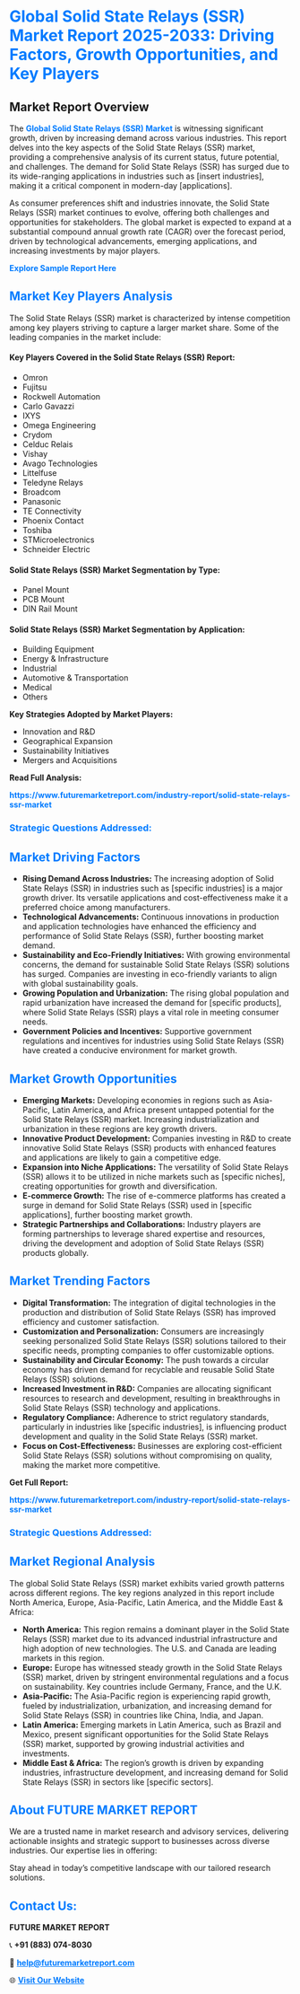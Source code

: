 <h1 style="color: #007BFF;">Global Solid State Relays (SSR) Market Report 2025-2033: Driving Factors, Growth Opportunities, and Key Players</h1>

<section id="overview">
<h2>Market Report Overview</h2>
<p>The <a href="https://www.futuremarketreport.com/industry-report/solid-state-relays-ssr-market" style="color: #007BFF; text-decoration: none;"><strong>Global Solid State Relays (SSR) Market</strong></a> is witnessing significant growth, driven by increasing demand across various industries. This report delves into the key aspects of the Solid State Relays (SSR) market, providing a comprehensive analysis of its current status, future potential, and challenges. The demand for Solid State Relays (SSR) has surged due to its wide-ranging applications in industries such as [insert industries], making it a critical component in modern-day [applications].</p>
<p>As consumer preferences shift and industries innovate, the Solid State Relays (SSR) market continues to evolve, offering both challenges and opportunities for stakeholders. The global market is expected to expand at a substantial compound annual growth rate (CAGR) over the forecast period, driven by technological advancements, emerging applications, and increasing investments by major players.</p>
</section>

<section id="overview">
<p><a href="https://www.futuremarketreport.com/request-sample/reportId=75423" style="color: #007BFF; text-decoration: none;"><strong>Explore Sample Report Here</strong></a></p>
</section>

<section id="key-players">
<h2 style="color: #007BFF;">Market Key Players Analysis</h2>
<p>The Solid State Relays (SSR) market is characterized by intense competition among key players striving to capture a larger market share. Some of the leading companies in the market include:</p>
<h4>Key Players Covered in the Solid State Relays (SSR) Report:</h4>
<ul><li>Omron</li><li>Fujitsu</li><li>Rockwell Automation</li><li>Carlo Gavazzi</li><li>IXYS</li><li>Omega Engineering</li><li>Crydom</li><li>Celduc Relais</li><li>Vishay</li><li>Avago Technologies</li><li>Littelfuse</li><li>Teledyne Relays</li><li>Broadcom</li><li>Panasonic</li><li>TE Connectivity</li><li>Phoenix Contact</li><li>Toshiba</li><li>STMicroelectronics</li><li>Schneider Electric</li></ul>
<h4>Solid State Relays (SSR) Market Segmentation by Type:</h4>
<ul><li>Panel Mount</li><li>PCB Mount</li><li>DIN Rail Mount</li></ul>

<h4>Solid State Relays (SSR) Market Segmentation by Application:</h4>
<ul><li>Building Equipment</li><li>Energy &amp; Infrastructure</li><li>Industrial</li><li>Automotive &amp; Transportation</li><li>Medical</li><li>Others</li></ul>
<p><strong>Key Strategies Adopted by Market Players:</strong></p>
<ul>
<li>Innovation and R&D</li>
<li>Geographical Expansion</li>
<li>Sustainability Initiatives</li>
<li>Mergers and Acquisitions</li>
</ul>
</section>

<section>
<p><strong>Read Full Analysis: </strong></p><a href="https://www.futuremarketreport.com/industry-report/solid-state-relays-ssr-market" style="color: #007BFF; text-decoration: none;"><strong>https://www.futuremarketreport.com/industry-report/solid-state-relays-ssr-market</strong></a>
<h3 style="color: #007BFF;">Strategic Questions Addressed:</h3>
</section>

<section id="driving-factors">
<h2 style="color: #007BFF;">Market Driving Factors</h2>
<ul>
<li><strong>Rising Demand Across Industries:</strong> The increasing adoption of Solid State Relays (SSR) in industries such as [specific industries] is a major growth driver. Its versatile applications and cost-effectiveness make it a preferred choice among manufacturers.</li>
<li><strong>Technological Advancements:</strong> Continuous innovations in production and application technologies have enhanced the efficiency and performance of Solid State Relays (SSR), further boosting market demand.</li>
<li><strong>Sustainability and Eco-Friendly Initiatives:</strong> With growing environmental concerns, the demand for sustainable Solid State Relays (SSR) solutions has surged. Companies are investing in eco-friendly variants to align with global sustainability goals.</li>
<li><strong>Growing Population and Urbanization:</strong> The rising global population and rapid urbanization have increased the demand for [specific products], where Solid State Relays (SSR) plays a vital role in meeting consumer needs.</li>
<li><strong>Government Policies and Incentives:</strong> Supportive government regulations and incentives for industries using Solid State Relays (SSR) have created a conducive environment for market growth.</li>
</ul>
</section>

<section id="growth-opportunities">
<h2 style="color: #007BFF;">Market Growth Opportunities</h2>
<ul>
<li><strong>Emerging Markets:</strong> Developing economies in regions such as Asia-Pacific, Latin America, and Africa present untapped potential for the Solid State Relays (SSR) market. Increasing industrialization and urbanization in these regions are key growth drivers.</li>
<li><strong>Innovative Product Development:</strong> Companies investing in R&D to create innovative Solid State Relays (SSR) products with enhanced features and applications are likely to gain a competitive edge.</li>
<li><strong>Expansion into Niche Applications:</strong> The versatility of Solid State Relays (SSR) allows it to be utilized in niche markets such as [specific niches], creating opportunities for growth and diversification.</li>
<li><strong>E-commerce Growth:</strong> The rise of e-commerce platforms has created a surge in demand for Solid State Relays (SSR) used in [specific applications], further boosting market growth.</li>
<li><strong>Strategic Partnerships and Collaborations:</strong> Industry players are forming partnerships to leverage shared expertise and resources, driving the development and adoption of Solid State Relays (SSR) products globally.</li>
</ul>
</section>

<section id="trending-factors">
<h2 style="color: #007BFF;">Market Trending Factors</h2>
<ul>
<li><strong>Digital Transformation:</strong> The integration of digital technologies in the production and distribution of Solid State Relays (SSR) has improved efficiency and customer satisfaction.</li>
<li><strong>Customization and Personalization:</strong> Consumers are increasingly seeking personalized Solid State Relays (SSR) solutions tailored to their specific needs, prompting companies to offer customizable options.</li>
<li><strong>Sustainability and Circular Economy:</strong> The push towards a circular economy has driven demand for recyclable and reusable Solid State Relays (SSR) solutions.</li>
<li><strong>Increased Investment in R&D:</strong> Companies are allocating significant resources to research and development, resulting in breakthroughs in Solid State Relays (SSR) technology and applications.</li>
<li><strong>Regulatory Compliance:</strong> Adherence to strict regulatory standards, particularly in industries like [specific industries], is influencing product development and quality in the Solid State Relays (SSR) market.</li>
<li><strong>Focus on Cost-Effectiveness:</strong> Businesses are exploring cost-efficient Solid State Relays (SSR) solutions without compromising on quality, making the market more competitive.</li>
</ul>
</section>

<section>
<p><strong>Get Full Report: </strong></p><a href="https://www.futuremarketreport.com/industry-report/solid-state-relays-ssr-market" style="color: #007BFF; text-decoration: none;"><strong>https://www.futuremarketreport.com/industry-report/solid-state-relays-ssr-market</strong></a>
<h3 style="color: #007BFF;">Strategic Questions Addressed:</h3>
</section>


<section id="regional-analysis">
<h2 style="color: #007BFF;">Market Regional Analysis</h2>
<p>The global Solid State Relays (SSR) market exhibits varied growth patterns across different regions. The key regions analyzed in this report include North America, Europe, Asia-Pacific, Latin America, and the Middle East & Africa:</p>
<ul>
<li><strong>North America:</strong> This region remains a dominant player in the Solid State Relays (SSR) market due to its advanced industrial infrastructure and high adoption of new technologies. The U.S. and Canada are leading markets in this region.</li>
<li><strong>Europe:</strong> Europe has witnessed steady growth in the Solid State Relays (SSR) market, driven by stringent environmental regulations and a focus on sustainability. Key countries include Germany, France, and the U.K.</li>
<li><strong>Asia-Pacific:</strong> The Asia-Pacific region is experiencing rapid growth, fueled by industrialization, urbanization, and increasing demand for Solid State Relays (SSR) in countries like China, India, and Japan.</li>
<li><strong>Latin America:</strong> Emerging markets in Latin America, such as Brazil and Mexico, present significant opportunities for the Solid State Relays (SSR) market, supported by growing industrial activities and investments.</li>
<li><strong>Middle East & Africa:</strong> The region’s growth is driven by expanding industries, infrastructure development, and increasing demand for Solid State Relays (SSR) in sectors like [specific sectors].</li>
</ul>
</section>

<footer>
<h2 style="color: #007BFF;">About FUTURE MARKET REPORT</h2>
<p>We are a trusted name in market research and advisory services, delivering actionable insights and strategic support to businesses across diverse industries. Our expertise lies in offering:</p>

<p>Stay ahead in today’s competitive landscape with our tailored research solutions.</p>

<h2 style="color: #007BFF;">Contact Us:</h2>
<p><strong>FUTURE MARKET REPORT</strong></p>
<p>📞 <strong>+91 (883) 074-8030</strong></p>
<p>📧 <strong><a href="mailto:help@futuremarketreport.com" style="color: #007BFF;">help@futuremarketreport.com</a></strong></p>
<p>🌐 <strong><a href="https://www.futuremarketreport.com/" style="color: #007BFF;">Visit Our Website</a></strong></p>
</footer>